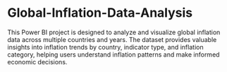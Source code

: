 # **Global-Inflation-Data-Analysis**

This Power BI project is designed to analyze and visualize global inflation data across multiple countries and years. The dataset provides valuable insights into inflation trends by country, indicator type, and inflation category, helping users understand inflation patterns and make informed economic decisions.
